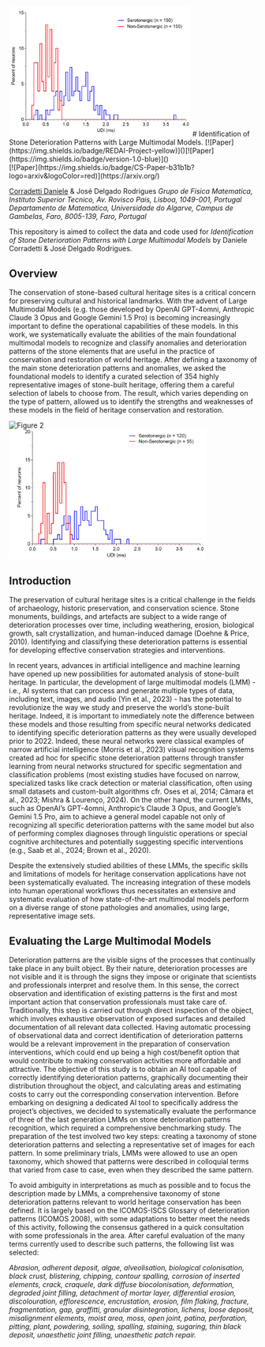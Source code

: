 <img src="https://github.com/neuraldl/DLAtypicalSerotoninergicCells/blob/main/images/Figure2.png" width="368" style="display:inline-block;" />
# Identification of Stone Deterioration Patterns with Large Multimodal Models. 
[![Paper](https://img.shields.io/badge/REDAI-Project-yellow)]()[![Paper](https://img.shields.io/badge/version-1.0-blue)]() <br>
[![Paper](https://img.shields.io/badge/CS-Paper-b31b1b?logo=arxiv&logoColor=red)](https://arxiv.org/) 

[Corradetti Daniele](https://ualg.academia.edu/DanieleCorradetti) & José Delgado Rodrigues
*Grupo de Fisica Matematica, Instituto Superior Tecnico, Av. Rovisco Pais, Lisboa, 1049-001, Portugal*<br>
*Departamento de Matematica, Universidade do Algarve, Campus de Gambelas, Faro, 8005-139, Faro, Portugal*<br>

This repository is aimed to collect the data and code used for *Identification of Stone Deterioration Patterns with Large Multimodal Models* by Daniele Corradetti & José Delgado Rodrigues. 

## Overview
The conservation of stone-based cultural heritage sites is a critical concern for preserving cultural and historical landmarks. With the advent of Large Multimodal Models (e.g. those developed by OpenAI GPT-4omni, Anthropic Claude 3 Opus and Google Gemini 1.5 Pro) is becoming increasingly important to define the operational capabilities of these models. In this work, we systematically evaluate the abilities of the main foundational multimodal models to recognize and classify anomalies and deterioration patterns of the stone elements that are useful in the practice of conservation and restoration of world heritage. After defining a taxonomy of the main stone deterioration patterns and anomalies, we asked the foundational models to identify a curated selection of 354 highly representative images of stone-built heritage, offering them a careful selection of labels to choose from. The result, which varies depending on the type of pattern, allowed us to identify the strengths and weaknesses of these models in the field of heritage conservation and restoration.
 <div>
  <img src="[https://github.com/neuraldl/DLAtypicalSerotoninergicCells/blob/main/images/Figure2.png](https://github.com/DCorradetti/REDAI_Id_Pattern/blob/main/results/World%20Heritage2.png)" alt="Figure 2" width="368" style="display:inline-block;" />
  <img src="https://github.com/neuraldl/DLAtypicalSerotoninergicCells/blob/main/images/Figure3.png" alt="Figure 3" width="400" style="display:inline-block;" />
</div>

## Introduction 

The preservation of cultural heritage sites is a critical challenge in the fields of archaeology, historic preservation, and conservation science. Stone monuments, buildings, and artefacts are subject to a wide range of deterioration processes over time, including weathering, erosion, biological growth, salt crystallization, and human-induced damage (Doehne & Price, 2010). Identifying and classifying these deterioration patterns is essential for developing effective conservation strategies and interventions. 

In recent years, advances in artificial intelligence and machine learning have opened up new possibilities for automated analysis of stone-built heritage. In particular, the development of large multimodal models (LMM) - i.e., AI systems that can process and generate multiple types of data, including text, images, and audio (Yin et al., 2023) - has the potential to revolutionize the way we study and preserve the world’s stone-built heritage. Indeed, it is important to immediately note the difference between these models and those resulting from specific neural networks dedicated to identifying specific deterioration patterns as they were usually developed prior to 2022. Indeed, these neural networks were classical examples of narrow artificial intelligence (Morris et al., 2023) visual recognition systems created ad hoc for specific stone deterioration patterns through transfer learning from neural networks structured for specific segmentation and classification problems (most existing studies have focused on narrow, specialized tasks like crack detection or material classification, often using small datasets and custom-built algorithms cfr. Oses et al, 2014; Câmara et al., 2023; Mishra & Lourenço, 2024). On the other hand, the current LMMs, such as OpenAI’s GPT-4omni, Anthropic’s Claude 3 Opus, and Google’s Gemini 1.5 Pro, aim to achieve a general model capable not only of recognizing all specific deterioration patterns with the same model but also of performing complex diagnoses through linguistic operations or special cognitive architectures and potentially suggesting specific interventions (e.g., Saab et al., 2024; Brown et al., 2020).

Despite the extensively studied abilities of these LMMs, the specific skills and limitations of models for heritage conservation applications have not been systematically evaluated. The increasing integration of these models into human operational workflows thus necessitates an extensive and systematic evaluation of how state-of-the-art multimodal models perform on a diverse range of stone pathologies and anomalies, using large, representative image sets.

## Evaluating the Large Multimodal Models

Deterioration patterns are the visible signs of the processes that continually take place in any built object. By their nature, deterioration processes are not visible and it is through the signs they impose or originate that scientists and professionals interpret and resolve them. In this sense, the correct observation and identification of existing patterns is the first and most important action that conservation professionals must take care of. Traditionally, this step is carried out through direct inspection of the object, which involves exhaustive observation of exposed surfaces and detailed documentation of all relevant data collected. Having automatic processing of observational data and correct identification of deterioration patterns would be a relevant improvement in the preparation of conservation interventions, which could end up being a high cost/benefit option that would contribute to making conservation activities more affordable and attractive. The objective of this study is to obtain an AI tool capable of correctly identifying deterioration patterns, graphically documenting their distribution throughout the object, and calculating areas and estimating costs to carry out the corresponding conservation intervention. Before embarking on designing a dedicated AI tool to specifically address the project’s objectives, we decided to systematically evaluate the performance of three of the last generation LMMs on stone deterioration patterns recognition, which required a comprehensive benchmarking study. The preparation of the test involved two key steps: creating a taxonomy of stone deterioration patterns and selecting a representative set of images for each pattern. In some preliminary trials, LMMs were allowed to use an open taxonomy, which showed that patterns were described in colloquial terms that varied from case to case, even when they described the same pattern. 

To avoid ambiguity in interpretations as much as possible and to focus the description made by LMMs, a comprehensive taxonomy of stone deterioration patterns relevant to world heritage conservation has been defined. It is largely based on the ICOMOS-ISCS Glossary of deterioration patterns (ICOMOS 2008), with some adaptations to better meet the needs of this activity, following the consensus gathered in a quick consultation with some professionals in the area. After careful evaluation of the many terms currently used to describe such patterns, the following list was selected:

*Abrasion, adherent deposit, algae, alveolisation, biological colonisation, black crust, blistering, chipping, contour spalling, corrosion of inserted elements, crack, craquele, dark diffuse biocolonisation, deformation, degraded joint filling, detachment of mortar layer, differential erosion, discolouration, efflorescence, encrustation, erosion, film flaking, fracture, fragmentation, gap, graffitti, granular disintegration, lichens, loose deposit, misalignment elements, moist area, moss, open joint, patina, perforation, pitting, plant, powdering, soiling, spalling, staining, sugaring, thin black deposit, unaesthetic joint filling, unaesthetic patch repair.*
